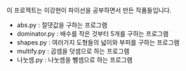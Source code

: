 이 프로젝트는 이강현이 파이선을 공부하면서 만든 작품들입니다.
* abs.py : 절댓값을 구하는 프로그램
* dominator.py : 배수를 작은 것부터 5개를 구하는 프로그램
* shapes.py : 여러가지 도형들의 넓이와 부피를 구하는 프로그램
* multify.py : 곱셈을 덧셈으로 하는 프로그램
* 나눗셈.py : 나눗셈을 뺄셈으로 하는 프로그램